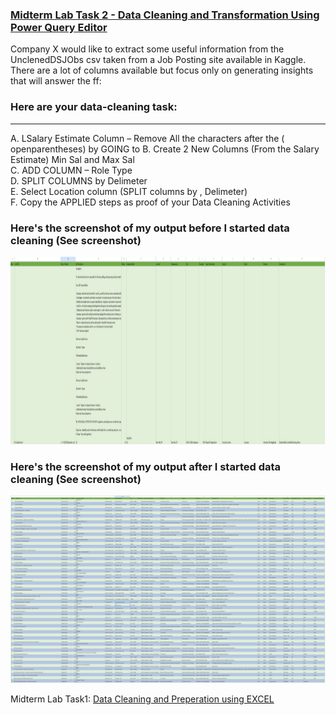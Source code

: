 ### <ins>Midterm Lab Task 2 - Data Cleaning and Transformation Using Power Query Editor<ins>
Company X would like to extract some useful information from the UnclenedDSJObs csv taken
from a Job Posting site available in Kaggle. There are a lot of columns available but focus only
on generating insights that will answer the ff:

### Here are your data-cleaning task:
<hr>
A. LSalary Estimate Column – Remove All the characters after the ( openparentheses) by GOING to
B. Create 2 New Columns (From the Salary Estimate) Min Sal and Max Sal <BR>
C. ADD COLUMN – Role Type <BR>
D. SPLIT COLUMNS by Delimeter <BR>
E. Select Location column (SPLIT columns by , Delimeter) <BR>
F. Copy the APPLIED steps as proof of your Data Cleaning Activities


### Here's the screenshot of my output before I started data cleaning (See screenshot)

<img src="Before_transformation.png" width="3000" height="300"> <br>

### Here's the screenshot of my output after I started data cleaning (See screenshot)

<img src="After_transformation.png" width="3000" height="300"> <br>

Midterm Lab Task1: <a href=https://github.com/Mathewski77/EDM-Portfolio_Mathew/blob/main/Midterm%20task%202/Advanced%20Editor%20Part%201> Data Cleaning and Preperation using EXCEL </a> 
